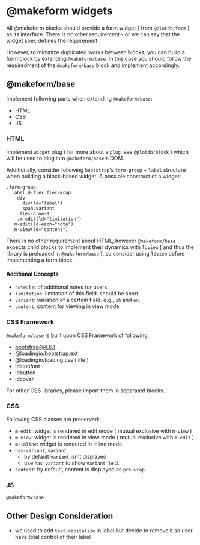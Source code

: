 # @makeform widgets

All @makeform blocks should provide a form.widget ( from `@plotdb/form` ) as its interface. There is no other requirement - or we can say that the widget spec defines the requirement.

However, to minimize duplicated works between blocks, you can build a form block by extending `@makeform/base`. In this case you should follow the requiredment of the `@makeform/base` block and implement accordingly.


## @makeform/base

Implement following parts when extending `@makeform/base`:

 - HTML
 - CSS
 - JS


### HTML

Implement `widget` plug ( for more about a `plug`, see `@plotdb/block` ) which will be used to plug into `@makeform/base`'s DOM.

Additionally, consider following `bootstrap`'s `form-group` + `label` structure when building a block-based widget. A possible construct of a widget:

    .form-group
      label.d-flex.flex-wrap
        div
          div(ld="label")
          span.variant
        .flex-grow-1
        .m-edit(ld="limitation")
      .m-edit(ld-each="note")
      .m-view(ld="content")


There is no other requirement about HTML, however `@makeform/base` expects child blocks to implement their dynamics with `ldview` ( and thus the library is preloaded in `@makeform/base` ), so consider using `ldview` before implementing a form block.


#### Additional Concepts

 - `note`: list of additional notes for users. 
 - `limitation`: limitation of this field. should be short.
 - `variant`: variation of a certain field. e.g., `zh` and `en`.
 - `content`: content for viewing in view mode
 


### CSS Framework

`@makeform/base` is built upon CSS Framework of following:

 - bootstrap@4.6.1
 - @loadingio/bootstrap.ext
 - @loadingio/loading.css ( lite ) 
 - ldiconfont
 - ldbutton
 - ldcover

For other CSS libraries, please import them in separated blocks.


### CSS

Following CSS classes are preserved:

 - `m-edit`: widget is rendered in edit mode ( mutual exclusive with `m-view` )
 - `m-view`: widget is rendered in view mode ( mutual exclusive with `m-edit` )
 - `m-inline`: widget is rendered in inline mode
 - `has-variant`, `variant`
   - by default `variant` isn't displayed
   - use `has-variant` to show `variant` field.
 - `content`: by default, content is displayed as `pre-wrap`.


### JS

`@makeform/base`


## Other Design Consideration

 - we used to add `text-capitalize` in label but decide to remove it so user have total control of their label
